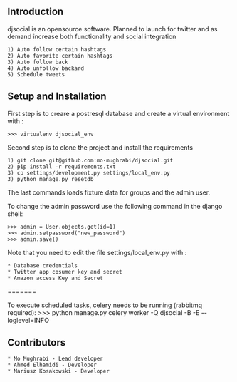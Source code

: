 Introduction
-----

djsocial is an opensource software. Planned to launch for twitter and as demand increase both functionality and
social integration

    1) Auto follow certain hashtags
    2) Auto favorite certain hashtags
    3) Auto follow back
    4) Auto unfollow backard
    5) Schedule tweets


Setup and Installation
-----

First step is to creare a postresql database and create a virtual environment with :

    >>> virtualenv djsocial_env

Second step is to clone the project and install the requirements

    1) git clone git@github.com:mo-mughrabi/djsocial.git
    2) pip install -r requirements.txt
    3) cp settings/development.py settings/local_env.py
    3) python manage.py resetdb

The last commands loads fixture data for groups and the admin user.

To change the admin password use the following command in the django shell:
    
    >>> admin = User.objects.get(id=1)
    >>> admin.setpassword("new_password")
    >>> admin.save()
    
Note that you need to edit the file  settings/local_env.py with :

    * Database credentials
    * Twitter app cosumer key and secret
    * Amazon access Key and Secret

=======

To execute scheduled tasks, celery needs to be running (rabbitmq required):
    >>> python manage.py celery worker -Q djsocial -B -E --loglevel=INFO
    
Contributors
-----

    * Mo Mughrabi - Lead developer
    * Ahmed Elhamidi - Developer
    * Mariusz Kosakowski - Developer


